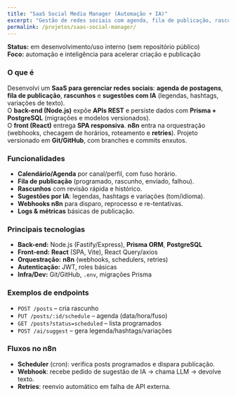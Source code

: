 ```yaml
---
title: "SaaS Social Media Manager (Automação + IA)"
excerpt: "Gestão de redes sociais com agenda, fila de publicação, rascunhos e sugestões por IA. Back-end Node/Prisma/PostgreSQL, front React SPA, orquestração n8n."
permalink: /projetos/saas-social-manager/
---
```


**Status:** em desenvolvimento/uso interno (sem repositório público)  
**Foco:** automação e inteligência para acelerar criação e publicação

### O que é
Desenvolvi um **SaaS para gerenciar redes sociais**: **agenda de postagens**, **fila de publicação**, **rascunhos** e **sugestões com IA** (legendas, hashtags, variações de texto).  
O **back-end (Node.js)** expõe **APIs REST** e persiste dados com **Prisma + PostgreSQL** (migrações e modelos versionados).  
O **front (React)** entrega **SPA responsiva**. **n8n** entra na orquestração (webhooks, checagem de horários, roteamento e **retries**). Projeto versionado em **Git/GitHub**, com branches e commits enxutos.

### Funcionalidades
- **Calendário/Agenda** por canal/perfil, com fuso horário.
- **Fila de publicação** (programado, rascunho, enviado, falhou).
- **Rascunhos** com revisão rápida e histórico.
- **Sugestões por IA**: legendas, hashtags e variações (tom/idioma).
- **Webhooks n8n** para disparo, reprocesso e re-tentativas.
- **Logs & métricas** básicas de publicação.

### Principais tecnologias
- **Back-end:** Node.js (Fastify/Express), **Prisma ORM**, **PostgreSQL**
- **Front-end:** **React** (SPA, Vite), React Query/axios
- **Orquestração:** **n8n** (webhooks, schedulers, retries)
- **Autenticação:** JWT, roles básicas
- **Infra/Dev:** Git/GitHub, `.env`, migrações Prisma

### Exemplos de endpoints
- `POST /posts` – cria rascunho  
- `PUT /posts/:id/schedule` – agenda (data/hora/fuso)  
- `GET /posts?status=scheduled` – lista programados  
- `POST /ai/suggest` – gera legenda/hashtags/variações  

### Fluxos no n8n
- **Scheduler** (cron): verifica posts programados e dispara publicação.  
- **Webhook**: recebe pedido de sugestão de IA → chama LLM → devolve texto.  
- **Retries**: reenvio automático em falha de API externa.
